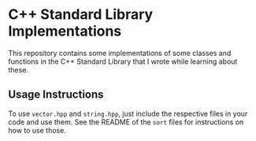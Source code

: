 # C++ Standard Library Implementations

This repository contains some implementations of some classes and functions in the C++ Standard Library that I wrote while learning about these.

## Usage Instructions
To use ```vector.hpp``` and ```string.hpp```, just include the respective files in your code and use them.
See the README of the ```sort``` files for instructions on how to use those.
